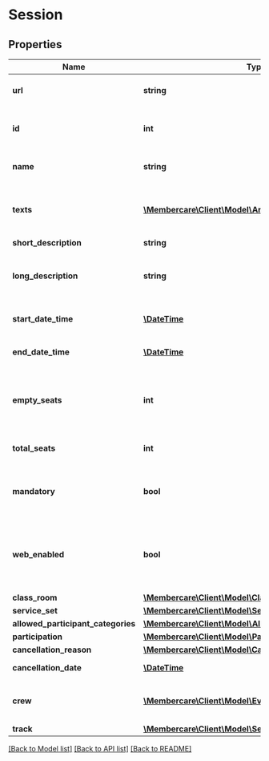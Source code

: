 # Session

## Properties
Name | Type | Description | Notes
------------ | ------------- | ------------- | -------------
**url** | **string** | The link to the current resource | [optional] 
**id** | **int** | The identifying number of the session | [optional] 
**name** | **string** | The name of the session | [optional] 
**texts** | [**\Membercare\Client\Model\ArrangementText[]**](ArrangementText.md) | Short description of the session as html. | [optional] 
**short_description** | **string** |  | [optional] 
**long_description** | **string** | Long description of the session as html. | [optional] 
**start_date_time** | [**\DateTime**](\DateTime.md) | The start datetime of the session. | [optional] 
**end_date_time** | [**\DateTime**](\DateTime.md) | The end datetime of the session. | [optional] 
**empty_seats** | **int** | The number of empty seats available on the session. | [optional] 
**total_seats** | **int** | Total nomber of seats | [optional] 
**mandatory** | **bool** | Indicates whether or not the Session is mandatory. | [optional] 
**web_enabled** | **bool** | Indicates wheter or not this session should be shown on web | [optional] 
**class_room** | [**\Membercare\Client\Model\ClassRoom**](ClassRoom.md) |  | [optional] 
**service_set** | [**\Membercare\Client\Model\ServiceSet**](ServiceSet.md) |  | [optional] 
**allowed_participant_categories** | [**\Membercare\Client\Model\AllowedParticipantCategory[]**](AllowedParticipantCategory.md) |  | [optional] 
**participation** | [**\Membercare\Client\Model\Participation**](Participation.md) |  | [optional] 
**cancellation_reason** | [**\Membercare\Client\Model\CancellationReason**](CancellationReason.md) |  | [optional] 
**cancellation_date** | [**\DateTime**](\DateTime.md) | When was it cancelled | [optional] 
**crew** | [**\Membercare\Client\Model\EventCrew[]**](EventCrew.md) | The persons running the event | [optional] 
**track** | [**\Membercare\Client\Model\SessionTrack**](SessionTrack.md) |  | [optional] 

[[Back to Model list]](../../README.md#documentation-for-models) [[Back to API list]](../../README.md#documentation-for-api-endpoints) [[Back to README]](../../README.md)

